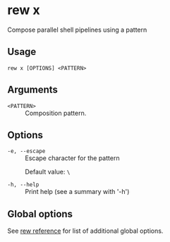 # rew x

Compose parallel shell pipelines using a pattern

## Usage

```
rew x [OPTIONS] <PATTERN>
```

## Arguments

<dl>
<dt><code>&lt;PATTERN&gt;</code></dt>
<dd>
Composition pattern.
</dd>
</dl>

## Options

<dl>

<dt><code>-e, --escape <CHAR></code></dt>
<dd>
Escape character for the pattern

Default value: `\`
</dd>

<dt><code>-h, --help</code></dt>
<dd>
Print help (see a summary with '-h')
</dd>
</dl>

## Global options

See [rew reference](rew.md#global-options) for list of additional global options.
